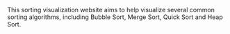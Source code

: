 This sorting visualization website aims to help visualize several common sorting algorithms, including Bubble Sort, Merge Sort, Quick Sort and Heap Sort.
